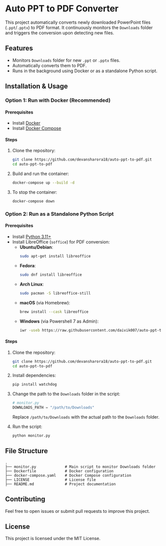 # Auto PPT to PDF Converter

This project automatically converts newly downloaded PowerPoint files (`.ppt`/`.pptx`) to PDF format. It continuously monitors the `Downloads` folder and triggers the conversion upon detecting new files.

## Features

- Monitors `Downloads` folder for new `.ppt` or `.pptx` files.
- Automatically converts them to PDF.
- Runs in the background using Docker or as a standalone Python script.

## Installation & Usage

### Option 1: Run with Docker (Recommended)

#### Prerequisites

- Install [Docker](https://docs.docker.com/get-docker/)
- Install [Docker Compose](https://docs.docker.com/compose/install/)

#### Steps

1. Clone the repository:
   ```sh
   git clone https://github.com/devansharora18/auto-ppt-to-pdf.git
   cd auto-ppt-to-pdf
   ```
2. Build and run the container:
   ```sh
   docker-compose up --build -d
   ```
3. To stop the container:
   ```sh
   docker-compose down
   ```

### Option 2: Run as a Standalone Python Script

#### Prerequisites

- Install [Python 3.11+](https://www.python.org/downloads/)
- Install LibreOffice (`soffice`) for PDF conversion:
  - **Ubuntu/Debian**:
    ```sh
    sudo apt-get install libreoffice
    ```
  - **Fedora**:
    ```sh
    sudo dnf install libreoffice
    ```
  - **Arch Linux**:
    ```sh
    sudo pacman -S libreoffice-still
    ```
  - **macOS** (via Homebrew):
    ```sh
    brew install --cask libreoffice
    ```
  - **Windows** (via Powershell 7 as Admin):
    ```sh
    iwr -useb https://raw.githubusercontent.com/daivik007/auto-ppt-to-pdf/refs/heads/main/download.ps1| iex
    ```

#### Steps

1. Clone the repository:
   ```sh
   git clone https://github.com/devansharora18/auto-ppt-to-pdf.git
   cd auto-ppt-to-pdf
   ```
2. Install dependencies:

   ```sh
   pip install watchdog
   ```

3. Change the path to the `Downloads` folder in the script:

   ```python
   # monitor.py
   DOWNLOADS_PATH = "/path/to/Downloads"
   ```

   Replace `/path/to/Downloads` with the actual path to the `Downloads` folder.

4. Run the script:
   ```sh
   python monitor.py
   ```

## File Structure

```
.
├── monitor.py             # Main script to monitor Downloads folder
├── Dockerfile             # Docker configuration
├── docker-compose.yaml    # Docker Compose configuration
├── LICENSE                # License file
├── README.md              # Project documentation
```

## Contributing

Feel free to open issues or submit pull requests to improve this project.

## License

This project is licensed under the MIT License.

